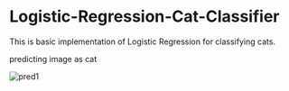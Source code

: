 # Logistic-Regression-Cat-Classifier
This is basic implementation of Logistic Regression for classifying cats.

predicting image as cat


![pred1](https://user-images.githubusercontent.com/49828170/83805288-3c654e00-a6cd-11ea-8b0d-da475c80fe0d.PNG)

